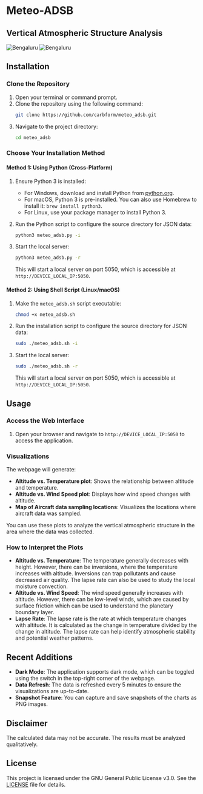 # Meteo-ADSB

## Vertical Atmospheric Structure Analysis 

![Bengaluru](html/light.png)
![Bengaluru](html/dark.png)


## Installation

### Clone the Repository

1. Open your terminal or command prompt.
2. Clone the repository using the following command:
    ```sh
    git clone https://github.com/carbform/meteo_adsb.git
    ```
3. Navigate to the project directory:
    ```sh
    cd meteo_adsb
    ```

### Choose Your Installation Method

#### Method 1: Using Python (Cross-Platform)

1. Ensure Python 3 is installed:
    - For Windows, download and install Python from [python.org](https://www.python.org/downloads/).
    - For macOS, Python 3 is pre-installed. You can also use Homebrew to install it: `brew install python3`.
    - For Linux, use your package manager to install Python 3.

2. Run the Python script to configure the source directory for JSON data:
    ```sh
    python3 meteo_adsb.py -i
    ```

3. Start the local server:
    ```sh
    python3 meteo_adsb.py -r
    ```
    This will start a local server on port 5050, which is accessible at `http://DEVICE_LOCAL_IP:5050`.

#### Method 2: Using Shell Script (Linux/macOS)

1. Make the `meteo_adsb.sh` script executable:
    ```sh
    chmod +x meteo_adsb.sh
    ```

2. Run the installation script to configure the source directory for JSON data:
    ```sh
    sudo ./meteo_adsb.sh -i
    ```

3. Start the local server:
    ```sh
    sudo ./meteo_adsb.sh -r
    ```
    This will start a local server on port 5050, which is accessible at `http://DEVICE_LOCAL_IP:5050`.

## Usage

### Access the Web Interface

1. Open your browser and navigate to `http://DEVICE_LOCAL_IP:5050` to access the application.

### Visualizations

The webpage will generate:
- **Altitude vs. Temperature plot**: Shows the relationship between altitude and temperature.
- **Altitude vs. Wind Speed plot**: Displays how wind speed changes with altitude.
- **Map of Aircraft data sampling locations**: Visualizes the locations where aircraft data was sampled.

You can use these plots to analyze the vertical atmospheric structure in the area where the data was collected.

### How to Interpret the Plots

- **Altitude vs. Temperature**: The temperature generally decreases with height. However, there can be inversions, where the temperature increases with altitude. Inversions can trap pollutants and cause decreased air quality. The lapse rate can also be used to study the local moisture convection.
- **Altitude vs. Wind Speed**: The wind speed generally increases with altitude. However, there can be low-level winds, which are caused by surface friction which can be used to understand the planetary boundary layer.
- **Lapse Rate**: The lapse rate is the rate at which temperature changes with altitude. It is calculated as the change in temperature divided by the change in altitude. The lapse rate can help identify atmospheric stability and potential weather patterns.

## Recent Additions

- **Dark Mode**: The application supports dark mode, which can be toggled using the switch in the top-right corner of the webpage.
- **Data Refresh**: The data is refreshed every 5 minutes to ensure the visualizations are up-to-date.
- **Snapshot Feature**: You can capture and save snapshots of the charts as PNG images.

## Disclaimer

The calculated data may not be accurate. The results must be analyzed qualitatively.

## License

This project is licensed under the GNU General Public License v3.0. See the [LICENSE](LICENSE) file for details.
